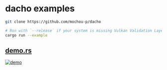 <!-- dacho/examples/README.md -->

# dacho examples

```sh
git clone https://github.com/mochou-p/dacho

# Run with `--release` if your system is missing Vulkan Validation Layers
cargo run --example
```

## [demo.rs](demo.rs)
[![demo](https://i.imgur.com/SK5jyXu.png "demo.rs")](demo.rs)

